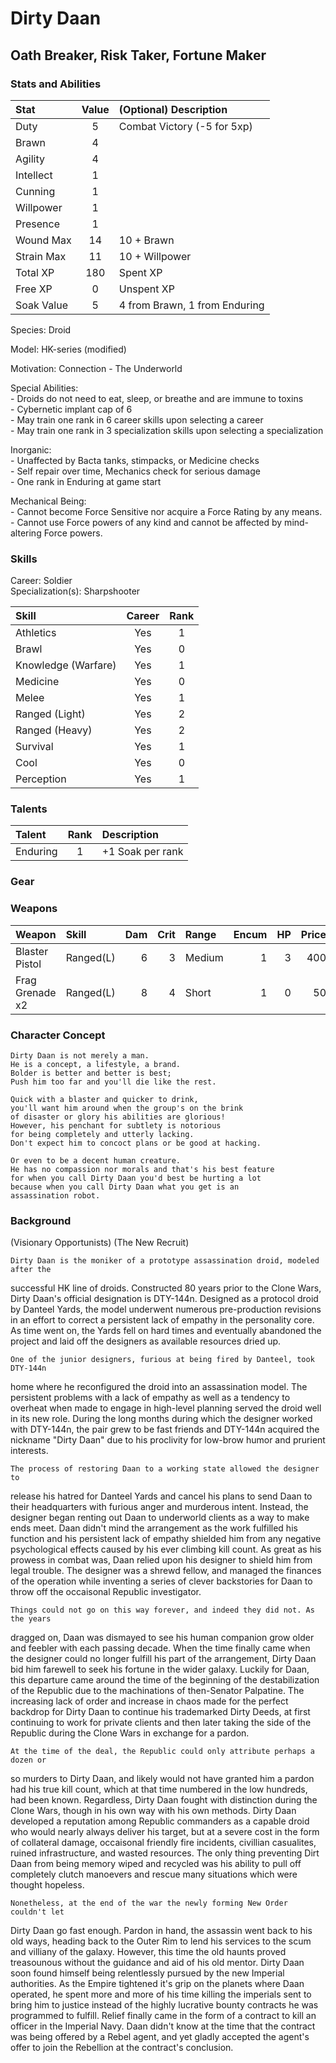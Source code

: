 # Dirty Daan
## Oath Breaker, Risk Taker, Fortune Maker

### Stats and Abilities

| Stat      | Value | (Optional) Description        |
|:----------|:-----:|:------------------------------|
| Duty      | 5     | Combat Victory (-5 for 5xp)   |
| Brawn     | 4     |                               |
| Agility   | 4     |                               |
| Intellect | 1     |                               |
| Cunning   | 1     |                               |
| Willpower | 1     |                               |
| Presence  | 1     |                               |
| Wound Max | 14    | 10 + Brawn                    |
| Strain Max| 11    | 10 + Willpower                |
| Total XP  | 180   | Spent XP                      |
| Free XP   | 0     | Unspent XP                    |
| Soak Value| 5     | 4 from Brawn, 1 from Enduring |

Species: Droid

Model:  HK-series (modified)

Motivation: Connection - The Underworld

Special Abilities:  
    - Droids do not need to eat, sleep, or breathe and are immune to toxins  
    - Cybernetic implant cap of 6  
    - May train one rank in 6 career skills upon selecting a career  
    - May train one rank in 3 specialization skills upon selecting a specialization  

Inorganic:  
    - Unaffected by Bacta tanks, stimpacks, or Medicine checks  
    - Self repair over time, Mechanics check for serious damage  
    - One rank in Enduring at game start  

Mechanical Being:  
    - Cannot become Force Sensitive nor acquire a Force Rating by any means.  
    - Cannot use Force powers of any kind and cannot be affected by mind-altering
      Force powers.  

### Skills

Career: Soldier  
Specialization(s): Sharpshooter  

| Skill                     | Career | Rank |
|:--------------------------|:------:|:----:|
| Athletics                 | Yes    | 1    |
| Brawl                     | Yes    | 0    |
| Knowledge (Warfare)       | Yes    | 1    |
| Medicine                  | Yes    | 0    |
| Melee                     | Yes    | 1    |
| Ranged (Light)            | Yes    | 2    |
| Ranged (Heavy)            | Yes    | 2    |
| Survival                  | Yes    | 1    |
| Cool                      | Yes    | 0    |
| Perception                | Yes    | 1    |

### Talents

| Talent        | Rank | Description                |
|:--------------|:----:|:---------------------------|
| Enduring      | 1    | +1 Soak per rank           |

### Gear

### Weapons

| Weapon          | Skill     | Dam | Crit | Range  | Encum | HP | Price | Special         |
|:----------------|:----------|----:|-----:|:-------|------:|---:|------:|:----------------|
| Blaster Pistol  | Ranged(L) | 6   | 3    | Medium | 1     | 3  | 400   | Stun            |
| Frag Grenade x2 | Ranged(L) | 8   | 4    | Short  | 1     | 0  | 50    | Blast 6         |

### Character Concept

```
Dirty Daan is not merely a man. 
He is a concept, a lifestyle, a brand. 
Bolder is better and better is best;
Push him too far and you'll die like the rest.

Quick with a blaster and quicker to drink,
you'll want him around when the group's on the brink
of disaster or glory his abilities are glorious!
However, his penchant for subtlety is notorious
for being completely and utterly lacking. 
Don't expect him to concoct plans or be good at hacking.

Or even to be a decent human creature.
He has no compassion nor morals and that's his best feature
for when you call Dirty Daan you'd best be hurting a lot
because when you call Dirty Daan what you get is an
assassination robot.
```

### Background

(Visionary Opportunists)
(The New Recruit)

    Dirty Daan is the moniker of a prototype assassination droid, modeled after the 
successful HK line of droids. Constructed 80 years prior to the Clone Wars, Dirty 
Daan's official designation is DTY-144n. Designed as a protocol droid by Danteel 
Yards, the model underwent numerous pre-production revisions in an effort to correct 
a persistent lack of empathy in the personality core. As time went on, the Yards 
fell on hard times and eventually abandoned the project and laid off the designers 
as available resources dried up. 

    One of the junior designers, furious at being fired by Danteel, took DTY-144n 
home where he reconfigured the droid into an assassination model. The persistent 
problems with a lack of empathy as well as a tendency to overheat when made to engage 
in high-level planning served the droid well in its new role. During the long months
during which the designer worked with DTY-144n, the pair grew to be fast friends and
DTY-144n acquired the nickname "Dirty Daan" due to his proclivity for low-brow humor
and prurient interests.

    The process of restoring Daan to a working state allowed the designer to
release his hatred for Danteel Yards and cancel his plans to send Daan to their
headquarters with furious anger and murderous intent. Instead, the designer began
renting out Daan to underworld clients as a way to make ends meet. Daan didn't mind
the arrangement as the work fulfilled his function and his persistent lack of
empathy shielded him from any negative psychological effects caused by his ever
climbing kill count. As great as his prowess in combat was, Daan relied upon his
designer to shield him from legal trouble. The designer was a shrewd fellow, and 
managed the finances of the operation while inventing a series of clever backstories
for Daan to throw off the occaisonal Republic investigator. 

    Things could not go on this way forever, and indeed they did not. As the years
dragged on, Daan was dismayed to see his human companion grow older and feebler 
with each passing decade. When the time finally came when the designer could no 
longer fulfill his part of the arrangement, Dirty Daan bid him farewell to seek his
fortune in the wider galaxy. Luckily for Daan, this departure came around the time
of the beginning of the destabilization of the Republic due to the machinations of 
then-Senator Palpatine. The increasing lack of order and increase in chaos made for
the perfect backdrop for Dirty Daan to continue his trademarked Dirty Deeds, at 
first continuing to work for private clients and then later taking the side of the
Republic during the Clone Wars in exchange for a pardon. 

    At the time of the deal, the Republic could only attribute perhaps a dozen or 
so murders to Dirty Daan, and likely would not have granted him a pardon had his 
true kill count, which at that time numbered in the low hundreds, had been known.
Regardless, Dirty Daan fought with distinction during the Clone Wars, though in his
own way with his own methods. Dirty Daan developed a reputation among Republic 
commanders as a capable droid who would nearly always deliver his target, but at a 
severe cost in the form of collateral damage, occaisonal friendly fire incidents, 
civillian casualites, ruined infrastructure, and wasted resources. The only thing
preventing Dirt Daan from being memory wiped and recycled was his ability to pull
off completely clutch manoevers and rescue many situations which were thought 
hopeless.

    Nonetheless, at the end of the war the newly forming New Order couldn't let 
Dirty Daan go fast enough. Pardon in hand, the assassin went back to his old ways,
heading back to the Outer Rim to lend his services to the scum and villiany of the
galaxy. However, this time the old haunts proved treasounous without the guidance 
and aid of his old mentor. Dirty Daan soon found himself being relentlessly pursued
by the new Imperial authorities. As the Empire tightened it's grip on the planets 
where Daan operated, he spent more and more of his time killing the imperials sent
to bring him to justice instead of the highly lucrative bounty contracts he was
programmed to fulfill. Relief finally came in the form of a contract to kill an 
officer in the Imperial Navy. Daan didn't know at the time that the contract was
being offered by a Rebel agent, and yet gladly accepted the agent's offer to join
the Rebellion at the contract's conclusion. 



